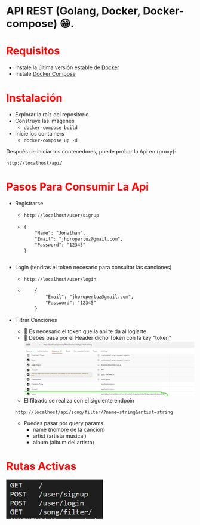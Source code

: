 # API REST (Golang, Docker, Docker-compose) 😁.

#  <font color='red'>Requisitos</font>
* Instale la última versión estable de [Docker](https://docs.docker.com/install/linux/docker-ce/ubuntu/#install-docker-ce-1)
* Instale [Docker Compose](https://docs.docker.com/compose/install/#install-compose)

#  <font color='red'>Instalación</font>
* Explorar la raíz del repositorio
* Construye las imágenes
    - `docker-compose build`
* Inicie los containers
    - `docker-compose up -d`

Después de iniciar los contenedores, puede probar la Api en (proxy):
```url
http://localhost/api/
```

#  <font color='red'>Pasos Para Consumir La Api</font>

* Registrarse
    -   ```url 
        http://localhost/user/signup
        ```
    -   ```
        {
            "Name": "Jonathan",
            "Email": "jhoropertuz@gmail.com",
            "Password": "12345"
        }
    ```

* Login (tendras el token necesario para consultar las canciones)
    -   ```url
        http://localhost/user/login
        ```
    -   ```
            {
                "Email": "jhoropertuz@gmail.com",
                "Password": "12345"
            }
        ```

* Filtrar Canciones
    - 🔴 Es necesario el token que la api te da al logiarte
    - 🔴 Debes pasa por el Header dicho Token con la  key "token"
        ![Image text](https://github.com/jonathanRomeroP/test1-tribal/blob/devProyect/public/img/token.png)
    -  El filtrado se realiza con el siguiente endpoin
    ```url 
    http://localhost/api/song/filter/?name=string&artist=string
    ```

    - Puedes pasar por query params
        - name (nombre de la cancion)
        - artist (artista musical)
        - album (album del artista)

#  <font color='red'>Rutas Activas</font>

![Image text](https://github.com/jonathanRomeroP/test1-tribal/blob/devProyect/public/img/rutas.png)